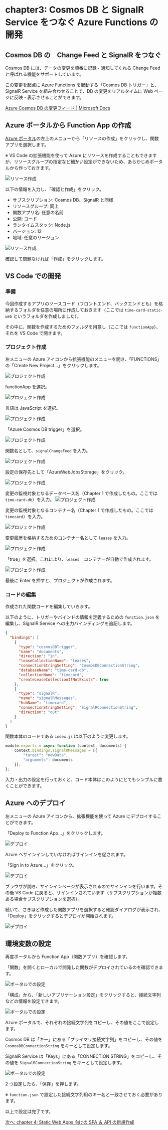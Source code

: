 # chapter3: Cosmos DB と SignalR Service をつなぐ Azure Functions の開発

## Cosmos DB の　Change Feed と SignalR をつなぐ
Cosmos DB には、データの変更を順番に記録・通知してくれる Change Feed と呼ばれる機能をサポートしています。

この変更を起点に Azure Functions を起動する「Cosmos DB トリガー」と、SignalR Service を組み合わせることで、DB の変更をリアルタイムに Web ページに反映・表示させることができます。

[Azure Cosmos DB の変更フィード | Microsoft Docs](https://docs.microsoft.com/ja-jp/azure/cosmos-db/change-feed)

## Azure ポータルから Function App の作成

[Azure ポータル](https://portal.azure.com/)の左上のメニューから「リソースの作成」をクリックし、関数アプリを選択します。

※ VS Code の拡張機能を使って Azure にリソースを作成することもできますが、リソースグループの指定など細かい設定ができないため、あらかじめポータルから作っておきます。

![リソース作成](../images/03-create-function-01.png)

以下の情報を入力し、「確認と作成」をクリック。

- サブスクリプション: Cosmos DB、SignalR と同様
- リソースグループ: 同上
- 関数アプリ名: 任意の名前
- 公開: コード
- ランタイムスタック: Node.js
- バージョン: 12
- 地域: 任意のリージョン

![リソース作成](../images/03-create-function-02.png)

確認して問題なければ「作成」をクリックします。

## VS Code での開発
### 準備
今回作成するアプリのソースコード（フロントエンド、バックエンドとも）を格納するフォルダを任意の場所に作成しておきます（ここでは `time-card-static-web` というフォルダを作成しました）。

その中に、関数を作成するためのフォルダを用意し（ここでは `functionApp`）、それを VS Code で開きます。

### プロジェクト作成
左メニューの Azure アイコンから拡張機能のメニューを開き、「FUNCTIONS」の「Create New Project...」をクリックします。

![プロジェクト作成](../images/03-create-project-01.png)

functionApp を選択。

![プロジェクト作成](../images/03-create-project-02.png)

言語は JavaScript を選択。

![プロジェクト作成](../images/03-create-project-03.png)

「Azure Cosmos DB trigger」を選択。

![プロジェクト作成](../images/03-create-project-04.png)

関数名として、`signalChangeFeed` を入力。

![プロジェクト作成](../images/03-create-project-05.png)

設定の保存先として「AzureWebJobsStorage」をクリック。

![プロジェクト作成](../images/03-create-project-06.png)

変更の監視対象となるデータベース名（Chapter 1 で作成したもの。ここでは `time-card-db`）を入力。
![プロジェクト作成](../images/03-create-project-07.png)

変更の監視対象となるコンテナー名（Chapter 1 で作成したもの。ここでは `timecard`）を入力。

![プロジェクト作成](../images/03-create-project-08.png)

変更履歴を格納するためのコンテナー名として `leases` を入力。

![プロジェクト作成](../images/03-create-project-09.png)

「true」を選択。これにより、`leases`　コンテナーが自動で作成されます。

![プロジェクト作成](../images/03-create-project-10.png)

最後に Enter を押すと、プロジェクトが作成されます。

### コードの編集

作成された関数コードを編集していきます。

以下のように、トリガーやバインドの情報を定義するための `function.json` を編集し、SignalR Service への出力バインディングを追記します。

```json
{
  "bindings": [
    {
      "type": "cosmosDBTrigger",
      "name": "documents",
      "direction": "in",
      "leaseCollectionName": "leases",
      "connectionStringSetting": "CosmosDBConnectionString",
      "databaseName": "time-card-db",
      "collectionName": "timecard",
      "createLeaseCollectionIfNotExists": true
    },
    {
      "type": "signalR",
      "name": "signalRMessages",
      "hubName": "timecard",
      "connectionStringSetting": "SignalRConnectionString",
      "direction": "out"
    }
  ]
}
```

関数本体のコードである `index.js` は以下のように変更します。

```js
module.exports = async function (context, documents) {
    context.bindings.signalRMessages = [{
        "target": "newData",
        "arguments": documents
    }];
};
```

入力・出力の設定を行っておくと、コード本体はこのようにとてもシンプルに書くことができます。


## Azure へのデプロイ
左メニューの Azure アイコンから、拡張機能を使って Azure にデプロイすることができます。

「Deploy to Function App...」をクリックします。

![デプロイ](../images/03-deploy-01.png)

Azure へサインインしていなければサインインを促されます。

「Sign in to Azure...」をクリック。

![デプロイ](../images/03-deploy-02.png)

ブラウザが開き、サインインページが表示されるのでサインインを行います。その後 VS Code に戻ると、サインインされています（サブスクリプションが複数ある場合サブスクリプションを選択）。

続いて、さきほど作成した関数アプリを選択すると確認ダイアログが表示され、「Deploy」をクリックするとデプロイが開始されます。

![デプロイ](../images/03-deploy-03.png)


## 環境変数の設定
再度ポータルから Function App（関数アプリ）を確認します。

「関数」を開くとローカルで開発した関数がデプロイされているのを確認できます。

![ポータルでの設定](../images/03-portal-setting-01.png)

「構成」から、「新しいアプリケーション設定」をクリックすると、接続文字列などの情報を設定できます。

![ポータルでの設定](../images/03-portal-setting-02.png)



Azure ポータルで、それぞれの接続文字列をコピーし、その値をここで設定します。

Cosmos DB は「キー」にある「プライマリ接続文字列」をコピーし、その値を `CosmosDBConnectionString` をキーとして設定します。

SignalR Service は「Keys」にある「CONNECTION STRING」をコピーし、その値を `SignalRConnectionString` をキーとして設定します。

![ポータルでの設定](../images/03-portal-setting-03.png)

2 つ設定したら、「保存」を押します。

※ `function.json` で設定した接続文字列用のキー名と一致させておく必要があります。


以上で設定は完了です。


[次へ: chapter 4: Static Web Apps 向けの SPA ＆ API の新規作成](chap4_spa_and_api_for_static_web_apps.md)
